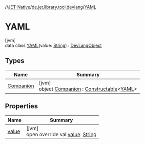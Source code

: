 //[JET-Native](../../../index.md)/[de.jet.library.tool.devlang](../index.md)/[YAML](index.md)

# YAML

[jvm]\
data class [YAML](index.md)(value: [String](https://kotlinlang.org/api/latest/jvm/stdlib/kotlin/-string/index.html)) : [DevLangObject](../-dev-lang-object/index.md)

## Types

| Name | Summary |
|---|---|
| [Companion](-companion/index.md) | [jvm]<br>object [Companion](-companion/index.md) : [Constructable](../../de.jet.library.tool.base/-constructable/index.md)&lt;[YAML](index.md)&gt; |

## Properties

| Name | Summary |
|---|---|
| [value](value.md) | [jvm]<br>open override val [value](value.md): [String](https://kotlinlang.org/api/latest/jvm/stdlib/kotlin/-string/index.html) |
